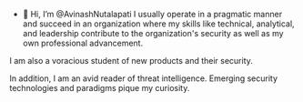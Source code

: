 - 👋 Hi, I’m @AvinashNutalapati
I usually operate in a pragmatic manner and 
succeed in an organization where my skills like 
technical, analytical, and leadership contribute to the 
organization's security as well as my own professional advancement. 

I am also a voracious student of new products and 
their security. 

In addition,
I am an avid reader of threat intelligence. 
Emerging security technologies and 
paradigms pique my curiosity.
